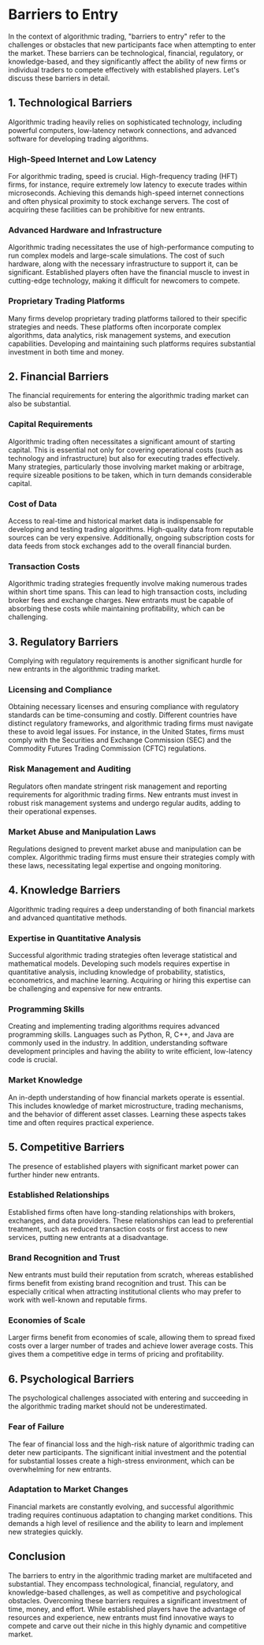 # Barriers to Entry

In the context of algorithmic trading, "barriers to entry" refer to the challenges or obstacles that new participants face when attempting to enter the market. These barriers can be technological, financial, regulatory, or knowledge-based, and they significantly affect the ability of new firms or individual traders to compete effectively with established players. Let's discuss these barriers in detail.

## 1. Technological Barriers

Algorithmic trading heavily relies on sophisticated technology, including powerful computers, low-latency network connections, and advanced software for developing trading algorithms.

### High-Speed Internet and Low Latency

For algorithmic trading, speed is crucial. High-frequency trading (HFT) firms, for instance, require extremely low latency to execute trades within microseconds. Achieving this demands high-speed internet connections and often physical proximity to stock exchange servers. The cost of acquiring these facilities can be prohibitive for new entrants.

### Advanced Hardware and Infrastructure

Algorithmic trading necessitates the use of high-performance computing to run complex models and large-scale simulations. The cost of such hardware, along with the necessary infrastructure to support it, can be significant. Established players often have the financial muscle to invest in cutting-edge technology, making it difficult for newcomers to compete.

### Proprietary Trading Platforms

Many firms develop proprietary trading platforms tailored to their specific strategies and needs. These platforms often incorporate complex algorithms, data analytics, risk management systems, and execution capabilities. Developing and maintaining such platforms requires substantial investment in both time and money.

## 2. Financial Barriers

The financial requirements for entering the algorithmic trading market can also be substantial.

### Capital Requirements

Algorithmic trading often necessitates a significant amount of starting capital. This is essential not only for covering operational costs (such as technology and infrastructure) but also for executing trades effectively. Many strategies, particularly those involving market making or arbitrage, require sizeable positions to be taken, which in turn demands considerable capital.

### Cost of Data

Access to real-time and historical market data is indispensable for developing and testing trading algorithms. High-quality data from reputable sources can be very expensive. Additionally, ongoing subscription costs for data feeds from stock exchanges add to the overall financial burden.

### Transaction Costs

Algorithmic trading strategies frequently involve making numerous trades within short time spans. This can lead to high transaction costs, including broker fees and exchange charges. New entrants must be capable of absorbing these costs while maintaining profitability, which can be challenging.

## 3. Regulatory Barriers

Complying with regulatory requirements is another significant hurdle for new entrants in the algorithmic trading market.

### Licensing and Compliance

Obtaining necessary licenses and ensuring compliance with regulatory standards can be time-consuming and costly. Different countries have distinct regulatory frameworks, and algorithmic trading firms must navigate these to avoid legal issues. For instance, in the United States, firms must comply with the Securities and Exchange Commission (SEC) and the Commodity Futures Trading Commission (CFTC) regulations.

### Risk Management and Auditing

Regulators often mandate stringent risk management and reporting requirements for algorithmic trading firms. New entrants must invest in robust risk management systems and undergo regular audits, adding to their operational expenses.

### Market Abuse and Manipulation Laws

Regulations designed to prevent market abuse and manipulation can be complex. Algorithmic trading firms must ensure their strategies comply with these laws, necessitating legal expertise and ongoing monitoring.

## 4. Knowledge Barriers

Algorithmic trading requires a deep understanding of both financial markets and advanced quantitative methods.

### Expertise in Quantitative Analysis

Successful algorithmic trading strategies often leverage statistical and mathematical models. Developing such models requires expertise in quantitative analysis, including knowledge of probability, statistics, econometrics, and machine learning. Acquiring or hiring this expertise can be challenging and expensive for new entrants.

### Programming Skills

Creating and implementing trading algorithms requires advanced programming skills. Languages such as Python, R, C++, and Java are commonly used in the industry. In addition, understanding software development principles and having the ability to write efficient, low-latency code is crucial.

### Market Knowledge

An in-depth understanding of how financial markets operate is essential. This includes knowledge of market microstructure, trading mechanisms, and the behavior of different asset classes. Learning these aspects takes time and often requires practical experience.

## 5. Competitive Barriers

The presence of established players with significant market power can further hinder new entrants.

### Established Relationships

Established firms often have long-standing relationships with brokers, exchanges, and data providers. These relationships can lead to preferential treatment, such as reduced transaction costs or first access to new services, putting new entrants at a disadvantage.

### Brand Recognition and Trust

New entrants must build their reputation from scratch, whereas established firms benefit from existing brand recognition and trust. This can be especially critical when attracting institutional clients who may prefer to work with well-known and reputable firms.

### Economies of Scale

Larger firms benefit from economies of scale, allowing them to spread fixed costs over a larger number of trades and achieve lower average costs. This gives them a competitive edge in terms of pricing and profitability.

## 6. Psychological Barriers

The psychological challenges associated with entering and succeeding in the algorithmic trading market should not be underestimated.

### Fear of Failure

The fear of financial loss and the high-risk nature of algorithmic trading can deter new participants. The significant initial investment and the potential for substantial losses create a high-stress environment, which can be overwhelming for new entrants.

### Adaptation to Market Changes

Financial markets are constantly evolving, and successful algorithmic trading requires continuous adaptation to changing market conditions. This demands a high level of resilience and the ability to learn and implement new strategies quickly.

## Conclusion

The barriers to entry in the algorithmic trading market are multifaceted and substantial. They encompass technological, financial, regulatory, and knowledge-based challenges, as well as competitive and psychological obstacles. Overcoming these barriers requires a significant investment of time, money, and effort. While established players have the advantage of resources and experience, new entrants must find innovative ways to compete and carve out their niche in this highly dynamic and competitive market.
